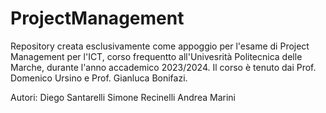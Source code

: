 # ProjectManagement
Repository creata esclusivamente come appoggio per l'esame di Project Management per l'ICT, corso frequentto all'Univesrità Politecnica delle Marche, durante l'anno accademico 2023/2024.
Il corso è tenuto dai Prof. Domenico Ursino e Prof. Gianluca Bonifazi.

Autori:
        Diego Santarelli
        Simone Recinelli
        Andrea Marini

